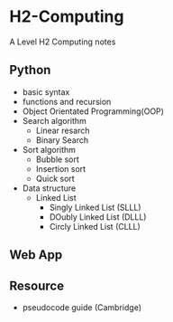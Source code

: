 # H2-Computing
A Level H2 Computing notes

## Python 
* basic syntax 
* functions and recursion
* Object Orientated Programming(OOP)
* Search algorithm 
    * Linear resarch 
    * Binary Search
* Sort algorithm 
    * Bubble sort
    * Insertion sort
    * Quick sort
* Data structure 
    * Linked List
        * Singly Linked List (SLLL)
        * DOubly Linked List (DLLL)
        * Circly Linked List (CLLL)

## Web App

## Resource
* pseudocode guide (Cambridge)
